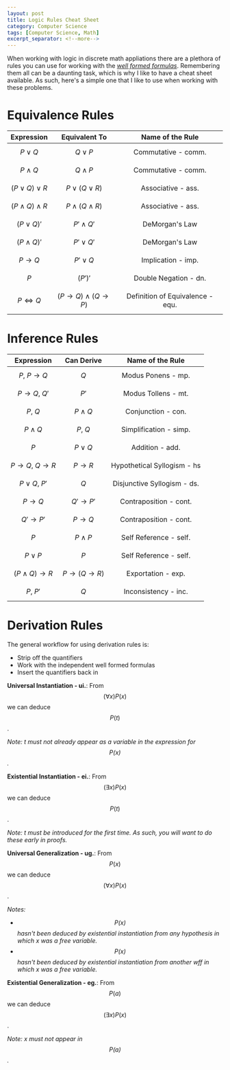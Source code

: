 ```yaml
---
layout: post
title: Logic Rules Cheat Sheet
category: Computer Science
tags: [Computer Science, Math]
excerpt_separator: <!--more-->
---
```


When working with logic in discrete math appliations there are a plethora of rules you can use for working with the *<a href="https://en.wikipedia.org/wiki/Well-formed_formula" target="_blank">well formed formulas</a>*. Remembering them all can be a daunting task, which is why I like to have a cheat sheet available. As such, here's a simple one that I like to use when working with these problems.

<!--more-->

# Equivalence Rules

|  Expression       |  Equivalent To       |  Name of the Rule       |
|:-----------------:|:--------------------:|:-----------------------:|
| $$ P \lor Q $$    | $$ Q \lor P $$       | Commutative - comm.     |
| $$ P \land Q $$   | $$ Q \land P $$      | Commutative - comm.     |
| $$\left(P\lor Q\right)\lor R$$ | $$P \lor\left(Q\lor R\right)$$ | Associative - ass. |
| $$\left(P\land Q\right)\land R$$ | $$P\land\left(Q\land R\right)$$ | Associative - ass. |
| $$\left(P\lor Q\right)'$$ | $$P'\land Q'$$ | DeMorgan's Law |
| $$\left(P\land Q\right)'$$ | $$P'\lor Q'$$ | DeMorgan's Law |
| $$P\rightarrow Q$$ | $$P'\lor Q$$ | Implication - imp. |
| $$P$$ | $$\left(P'\right)'$$ | Double Negation - dn. |
| $$P\iff Q$$ | $$\left(P\rightarrow Q\right)\land\left(Q\rightarrow P\right)$$ | Definition of Equivalence - equ. |

# Inference Rules

|  Expression       |  Can Derive          |  Name of the Rule       |
|:-----------------:|:--------------------:|:-----------------------:|
| $$P,\ P\rightarrow Q$$ | $$Q$$ | Modus Ponens - mp. |
| $$P\rightarrow Q,\ Q'$$ | $$P'$$ | Modus Tollens - mt. |
| $$P,\ Q$$ | $$P\land Q$$ | Conjunction - con. |
| $$P\land Q$$ | $$P,\ Q$$ | Simplification - simp. |
| $$P$$ | $$P\lor Q$$ | Addition - add. |
| $$P\rightarrow Q,\ Q\rightarrow R$$ | $$P\rightarrow R$$ | Hypothetical Syllogism - hs |
| $$P\lor Q,\ P'$$ | $$Q$$ | Disjunctive Syllogism - ds. |
| $$P\rightarrow Q$$ | $$Q'\rightarrow P'$$ | Contraposition - cont. |
| $$Q'\rightarrow P'$$ | $$P\rightarrow Q$$ | Contraposition - cont. |
| $$P$$ | $$P\land P$$ | Self Reference - self. |
| $$P\lor P$$ | $$P$$ | Self Reference - self. |
| $$\left(P\land Q\right)\rightarrow R$$ | $$P\rightarrow\left(Q\rightarrow R\right)$$ | Exportation - exp. |
| $$P,\ P'$$ | $$Q$$ | Inconsistency - inc. |

# Derivation Rules

The general workflow for using derivation rules is:

* Strip off the quantifiers
* Work with the independent well formed formulas
* Insert the quantifiers back in

**Universal Instantiation - ui.**:
From $$\left(\forall x\right)P\left(x\right)$$ we can deduce $$P\left(t\right)$$.

*Note: t must not already appear as a variable in the expression for $$P\left(x\right)$$.*

**Existential Instantiation - ei.**:
From $$\left(\exists x\right)P\left(x\right)$$ we can deduce $$P\left(t\right)$$.

*Note: t must be introduced for the first time. As such, you will want to do these early in proofs.*

**Universal Generalization - ug.**:
From $$P\left(x\right)$$ we can deduce $$\left(\forall x\right)P\left(x\right)$$.

*Notes:*
* *$$P\left(x\right)$$ hasn't been deduced by existential instantiation from any hypothesis in which x was a free variable.*
* *$$P\left(x\right)$$ hasn't been deduced by existential instantiation from another wff in which x was a free variable.*

**Existential Generalization - eg.**:
From $$P\left(a\right)$$ we can deduce $$\left(\exists x\right)P\left(x\right)$$.

*Note: x must not appear in $$P\left(a\right)$$.*
